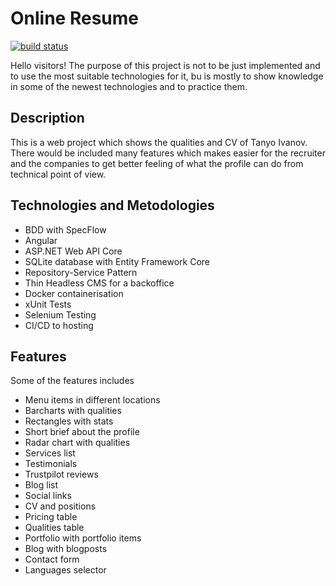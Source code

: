 # Online Resume
<a href="https://img.shields.io/github/downloads/takerman/tanyo.portfolio/latest/total">
<img src="https://img.shields.io/github/downloads/takerman/tanyo.portfolio/latest/total" alt="build status"></a>

Hello visitors!
The purpose of this project is not to be just implemented and to use the most suitable technologies for it, bu is mostly to show knowledge in some of the newest technologies and to practice them.

## Description
This is a web project which shows the qualities and CV of Tanyo Ivanov. 
There would be included many features which makes easier for the recruiter and the companies to get better feeling of what the profile can do from technical point of view.

## Technologies and Metodologies
* BDD with SpecFlow
* Angular
* ASP.NET Web API Core
* SQLite database with Entity Framework Core
* Repository-Service Pattern
* Thin Headless CMS for a backoffice
* Docker containerisation
* xUnit Tests
* Selenium Testing
* CI/CD to hosting

## Features
Some of the features includes
* Menu items in different locations
* Barcharts with qualities
* Rectangles with stats
* Short brief about the profile
* Radar chart with qualities
* Services list
* Testimonials
* Trustpilot reviews
* Blog list
* Social links
* CV and positions
* Pricing table
* Qualities table
* Portfolio with portfolio items
* Blog with blogposts
* Contact form
* Languages selector
